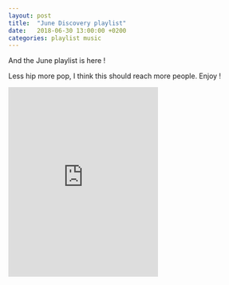 ```yaml
---
layout: post
title:  "June Discovery playlist"
date:   2018-06-30 13:00:00 +0200
categories: playlist music
---
```


And the June playlist is here !

Less hip more pop, I think this should reach more people. Enjoy !

<iframe src="https://open.spotify.com/embed/user/11130977231/playlist/4pTwHRWfJrfOSadX2Fb5Rm" width="300" height="380" frameborder="0" allowtransparency="true" allow="encrypted-media"></iframe>